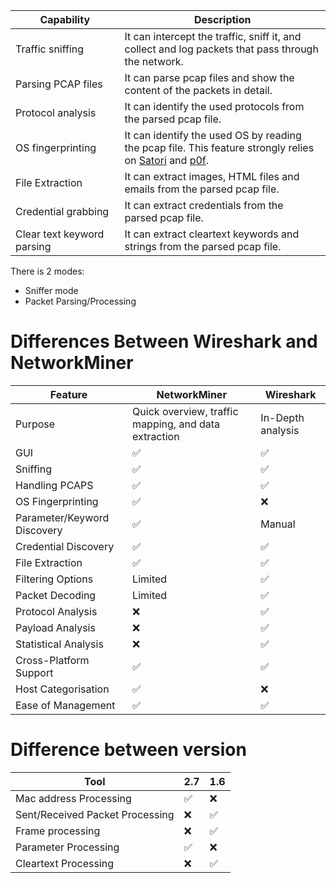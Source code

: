   
| **Capability**             | **Description**                                                                                                                                                               |
| -------------------------- | ----------------------------------------------------------------------------------------------------------------------------------------------------------------------------- |
| Traffic sniffing           | It can intercept the traffic, sniff it, and collect and log packets that pass through the network.                                                                            |
| Parsing PCAP files         | It can parse pcap files and show the content of the packets in detail.                                                                                                        |
| Protocol analysis          | It can identify the used protocols from the parsed pcap file.                                                                                                                 |
| OS fingerprinting          | It can identify the used OS by reading the pcap file. This feature strongly relies on [Satori](https://github.com/xnih/satori/) and [p0f](https://lcamtuf.coredump.cx/p0f3/). |
| File Extraction            | It can extract images, HTML files and emails from the parsed pcap file.                                                                                                       |
| Credential grabbing        | It can extract credentials from the parsed pcap file.                                                                                                                         |
| Clear text keyword parsing | It can extract cleartext keywords and strings from the parsed pcap file.                                                                                                      |
There is 2 modes:
-  Sniffer mode
- Packet Parsing/Processing
# Differences Between Wireshark and NetworkMiner
  
| **Feature**                 | **NetworkMiner**                                     | **Wireshark**     |
| --------------------------- | ---------------------------------------------------- | ----------------- |
| Purpose                     | Quick overview, traffic mapping, and data extraction | In-Depth analysis |
| GUI                         | ✅                                                    | ✅                 |
| Sniffing                    | ✅                                                    | ✅                 |
| Handling PCAPS              | ✅                                                    | ✅                 |
| OS Fingerprinting           | ✅                                                    | ❌                 |
| Parameter/Keyword Discovery | ✅                                                    | Manual            |
| Credential Discovery        | ✅                                                    | ✅                 |
| File Extraction             | ✅                                                    | ✅                 |
| Filtering Options           | Limited                                              | ✅                 |
| Packet Decoding             | Limited                                              | ✅                 |
| Protocol Analysis           | ❌                                                    | ✅                 |
| Payload Analysis            | ❌                                                    | ✅                 |
| Statistical Analysis        | ❌                                                    | ✅                 |
| Cross-Platform Support      | ✅                                                    | ✅                 |
| Host Categorisation         | ✅                                                    | ❌                 |
| Ease of Management          | ✅                                                    | ✅                 |
# Difference between version

| Tool                            | 2.7 | 1.6 |
| ------------------------------- | --- | --- |
| Mac address Processing          | ✅   | :x: |
| Sent/Received Packet Processing | :x: | ✅   |
| Frame processing                | :x: | ✅   |
| Parameter Processing            | ✅   | :x: |
| Cleartext Processing            | :x: | ✅   |
